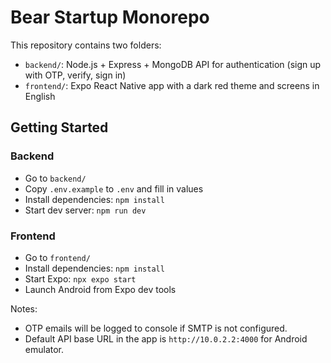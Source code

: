# Bear Startup Monorepo

This repository contains two folders:

- `backend/`: Node.js + Express + MongoDB API for authentication (sign up with OTP, verify, sign in)
- `frontend/`: Expo React Native app with a dark red theme and screens in English

## Getting Started

### Backend
- Go to `backend/`
- Copy `.env.example` to `.env` and fill in values
- Install dependencies: `npm install`
- Start dev server: `npm run dev`

### Frontend
- Go to `frontend/`
- Install dependencies: `npm install`
- Start Expo: `npx expo start`
- Launch Android from Expo dev tools

Notes:
- OTP emails will be logged to console if SMTP is not configured.
- Default API base URL in the app is `http://10.0.2.2:4000` for Android emulator.
